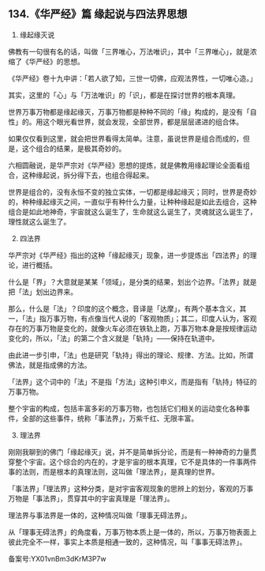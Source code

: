## 134.《华严经》篇 缘起说与四法界思想
1. 缘起缘灭说


佛教有一句很有名的话，叫做「三界唯心，万法唯识」，其中「三界唯心」，就是浓缩了《华严经》的思想。


《华严经》卷十九中讲：「若人欲了知，三世一切佛，应观法界性，一切唯心造。」


其实，这里的「心」与「万法唯识」的「识」，都是在探讨世界的根本真理。


世界万事万物都是缘起缘灭，万事万物都是种种不同的「缘」构成的，是没有「自性」的。用这个眼光看世界，就会发现，全部世界，都是层层递进的组合体。


如果仅仅看到这里，就会把世界看得太简单。注意，虽说世界是组合而成的，但是，这个组合的结果，是极其奇妙的。


六相圆融说，是华严宗对《华严经》思想的提炼，就是佛教用缘起理论全面看组合，这种缘起说，拆分得下去，也组合得起来。


世界是组合的，没有永恒不变的独立实体，一切都是缘起缘灭；同时，世界是奇妙的，种种缘起缘灭之间，一直似乎有种什么力量，让种种缘起是如此去组合，这种组合是如此地神奇，宇宙就这么诞生了，生命就这么诞生了，灵魂就这么诞生了，理性就这么诞生了。


2. 四法界


华严宗对《华严经》指出的这种「缘起缘灭」现象，进一步提炼出「四法界」的理论，进行概括。


什么是「界」？大意就是某某「领域」，是分类的结果，划出个边界。「法界」就是把「法」划出边界来。


那么，什么是「法」？印度的这个概念，音译是「达摩」，有两个基本含义，其一，「法」指万事万物，有点像当代人说的「客观物质」；其二，印度人认为，客观存在的万事万物是变化的，就像火车必须在铁轨上跑，万事万物本身是按规律运动变化的，所以，「法」的第二个含义就是「轨持」——保持在轨道中。


由此进一步引申，「法」也是研究「轨持」得出的理论、规律、方法。比如，所谓佛法，就是指成佛的方法。


「法界」这个词中的「法」不是指「方法」这种引申义，而是指有「轨持」特征的万事万物。


整个宇宙的构成，包括丰富多彩的万事万物，也包括它们相关的运动变化各种事件，全部的这些事件，统称「事法界」，万紫千红、无限丰富。


3. 理法界


刚刚我聊到的佛门「缘起缘灭」说，并不是简单拆分论，而是有一种神奇的力量贯穿整个宇宙。这个综合的内在的，才是宇宙的根本真理，它不是具体的一件事两件事的法则，而是根本的真理法则，这叫做「理法界」，是真理的世界。


「事法界」「理法界」这种分类，是对宇宙客观现象的思辨上的划分，客观的万事万物是「事法界」，贯穿其中的宇宙真理是「理法界」。


理法界与事法界是一体的，这种情况叫做「理事无碍法界」。


从「理事无碍法界」的角度看，万事万物本质上是一体的，所以，万事万物表面上彼此完全不一样，事实上本质是相通一致的，这种情况，叫「事事无碍法界」。


备案号:YX01vnBm3dKrM3P7w

